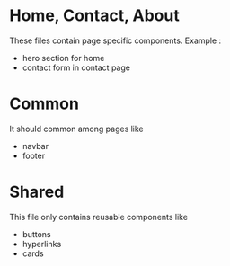 # Home, Contact, About

These files contain page specific components.
Example :
- hero section for home
- contact form in contact page

# Common 

It should common among pages like

- navbar
- footer

# Shared

This file only contains reusable components like

- buttons 
- hyperlinks
- cards
